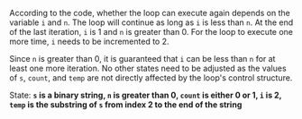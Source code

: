 According to the code, whether the loop can execute again depends on the variable `i` and `n`. The loop will continue as long as `i` is less than `n`. At the end of the last iteration, `i` is 1 and `n` is greater than 0. For the loop to execute one more time, `i` needs to be incremented to 2.

Since `n` is greater than 0, it is guaranteed that `i` can be less than `n` for at least one more iteration. No other states need to be adjusted as the values of `s`, `count`, and `temp` are not directly affected by the loop's control structure.

State: **`s` is a binary string, `n` is greater than 0, `count` is either 0 or 1, `i` is 2, `temp` is the substring of `s` from index 2 to the end of the string**